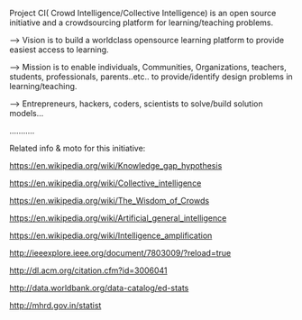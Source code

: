 Project CI( Crowd Intelligence/Collective Intelligence) is an open source initiative and a crowdsourcing platform for learning/teaching problems.

--> Vision is to build a worldclass opensource learning platform to provide easiest access to learning.


--> Mission is to enable individuals, Communities, Organizations, teachers, students, professionals, parents..etc.. to provide/identify design problems in learning/teaching.


--> Entrepreneurs, hackers, coders, scientists to solve/build solution models...

...........

Related info & moto for this initiative:

https://en.wikipedia.org/wiki/Knowledge_gap_hypothesis

https://en.wikipedia.org/wiki/Collective_intelligence

https://en.wikipedia.org/wiki/The_Wisdom_of_Crowds

https://en.wikipedia.org/wiki/Artificial_general_intelligence

https://en.wikipedia.org/wiki/Intelligence_amplification

http://ieeexplore.ieee.org/document/7803009/?reload=true

http://dl.acm.org/citation.cfm?id=3006041

http://data.worldbank.org/data-catalog/ed-stats

http://mhrd.gov.in/statist


